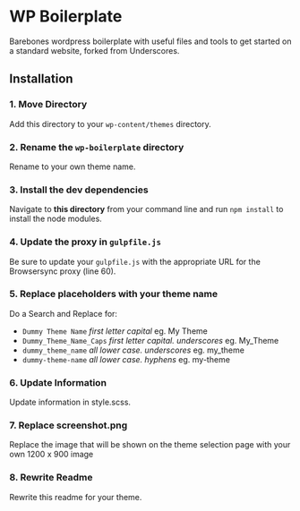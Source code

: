 # WP Boilerplate

Barebones wordpress boilerplate with useful files and tools to get started on a standard website, forked from Underscores.

## Installation

### 1. Move Directory

Add this directory to your `wp-content/themes` directory.

### 2. Rename the `wp-boilerplate` directory

Rename to your own theme name.

### 3. Install the dev dependencies

Navigate to **this directory** from your command line and run `npm install` to install the node modules.

### 4. Update the proxy in `gulpfile.js`

Be sure to update your `gulpfile.js` with the appropriate URL for the Browsersync proxy (line 60).

### 5. Replace placeholders with your theme name

Do a Search and Replace for:
- `Dummy Theme Name` *first letter capital* eg. My Theme
- `Dummy_Theme_Name_Caps` *first letter capital. underscores* eg. My_Theme
- `dummy_theme_name` *all lower case. underscores* eg. my_theme
- `dummy-theme-name` *all lower case. hyphens* eg. my-theme

### 6. Update Information

Update information in style.scss.

### 7. Replace screenshot.png

Replace the image that will be shown on the theme selection page with your own 1200 x 900 image

### 8. Rewrite Readme

Rewrite this readme for your theme.